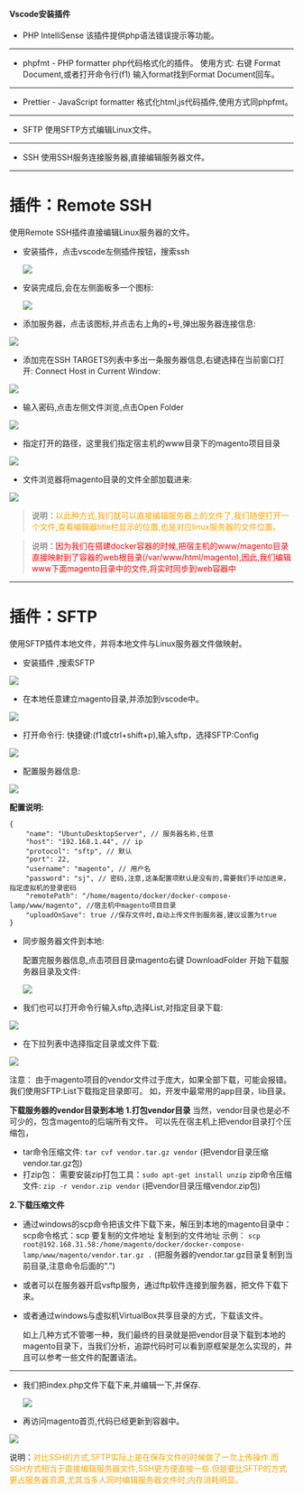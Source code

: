 #### Vscode安装插件

- PHP IntelliSense
  该插件提供php语法错误提示等功能。

------

- phpfmt - PHP formatter
  php代码格式化的插件。
  使用方式:
  右键 Format Document,或者打开命令行(f1) 输入format找到Format Document回车。

------

- Prettier - JavaScript formatter
  格式化html,js代码插件,使用方式同phpfmt。

------

- SFTP
  使用SFTP方式编辑Linux文件。

------

- SSH
  使用SSH服务连接服务器,直接编辑服务器文件。

------

# 插件：Remote SSH

使用Remote SSH插件直接编辑Linux服务器的文件。

- 安装插件，点击vscode左侧插件按钮，搜索ssh

  ![](images/11.webp)

- 安装完成后,会在左侧面板多一个图标:

  ![](images/12.webp)

-  添加服务器，点击该图标,并点击右上角的+号,弹出服务器连接信息: 

  ![](images/13.webp)

-  添加完在SSH TARGETS列表中多出一条服务器信息,右键选择在当前窗口打开:
  Connect Host in Current Window: 

  ![](images/14.webp)

-  输入密码,点击左侧文件浏览,点击Open Folder 

  ![](images/15.webp)

-  指定打开的路径，这里我们指定宿主机的www目录下的magento项目目录 

  ![](images/16.webp)

-  文件浏览器将magento目录的文件全部加载进来: 

![](images/17.webp)

> 说明：<font color='orange'>以此种方式,我们就可以直接编辑服务器上的文件了,我们随便打开一个文件,查看编辑器title栏显示的位置,也是对应linux服务器的文件位置。</font>



> 说明：<font color='red'>因为我们在搭建docker容器的时候,把宿主机的www/magento目录直接映射到了容器的web根目录(/var/www/html/magento),因此,我们编辑www下面magento目录中的文件,将实时同步到web容器中</font>



------

# 插件：SFTP

使用SFTP插件本地文件，并将本地文件与Linux服务器文件做映射。

- 安装插件 ,搜索SFTP

![](images/18.webp)

-  在本地任意建立magento目录,并添加到vscode中。 

  ![](images/19.webp)

-  打开命令行: 快捷键:(f1或ctrl+shift+p),输入sftp，选择SFTP:Config

  ![](images/20.webp)

-  配置服务器信息: 

  ![](images/21.webp)

**配置说明:**

```
{
    "name": "UbuntuDesktopServer", // 服务器名称,任意
    "host": "192.168.1.44", // ip
    "protocol": "sftp", // 默认
    "port": 22,
    "username": "magento", // 用户名
    "password": "sj", // 密码,注意,这条配置项默认是没有的,需要我们手动加进来，指定虚拟机的登录密码
    "remotePath": "/home/magento/docker/docker-compose-lamp/www/magento", //宿主机中magento项目目录
    "uploadOnSave": true //保存文件时,自动上传文件到服务器,建议设置为true
}
```

- 同步服务器文件到本地:

  配置完服务器信息,点击项目目录magento右键 DownloadFolder 开始下载服务器目录及文件: 

  ![](images/22.webp)

-  我们也可以打开命令行输入sftp,选择List,对指定目录下载: 

  ![](images/23.webp)

-  在下拉列表中选择指定目录或文件下载: 

  ![](images/24.webp)

 注意：
由于magento项目的vendor文件过于庞大，如果全部下载，可能会报错。我们使用SFTP:List下载指定目录即可。
如，开发中最常用的app目录，lib目录。 

**下载服务器的vendor目录到本地**
**1.打包vendor目录**
当然，vendor目录也是必不可少的，包含magento的后端所有文件。
可以先在宿主机上把vendor目录打个压缩包，

- tar命令压缩文件: `tar cvf vendor.tar.gz vendor` (把vendor目录压缩vendor.tar.gz包)
- 打zip包：
  需要安装zip打包工具：`sudo apt-get install unzip`
  zip命令压缩文件: `zip -r vendor.zip vendor` (把vendor目录压缩vendor.zip包)

**2.下载压缩文件**

- 通过windows的scp命令把该文件下载下来，解压到本地的magento目录中：
  scp命令格式：scp 要复制的文件地址 复制到的文件地址
  示例：
  `scp root@192.168.31.58:/home/magento/docker/docker-compose-lamp/www/magento/vendor.tar.gz .`
  (把服务器的vendor.tar.gz目录复制到当前目录,注意命令后面的".")

- 或者可以在服务器开启vsftp服务，通过ftp软件连接到服务器，把文件下载下来。

- 或者通过windows与虚拟机VirtualBox共享目录的方式，下载该文件。

  如上几种方式不管哪一种，我们最终的目录就是把vendor目录下载到本地的magento目录下，当我们分析，追踪代码时可以看到原框架是怎么实现的，并且可以参考一些文件的配置语法。

------

- 我们把index.php文件下载下来,并编辑一下,并保存.

  ![](images/25.webp)

-  再访问magento首页,代码已经更新到容器中。 

  ![](images/26.webp)

说明：<font color='orange'>对比SSH的方式,SFTP实际上是在保存文件的时候做了一次上传操作.而SSH方式相当于直接编辑服务器文件,SSH更方便直接一些.但是要比SFTP的方式更占服务器资源,尤其当多人同时编辑服务器文件时,内存消耗明显。 </font>



